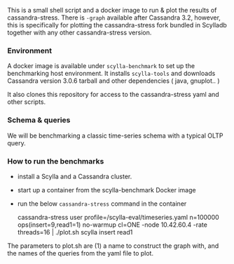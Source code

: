 This is a small shell script and a docker image to run & plot the results of cassandra-stress. There is ```-graph``` available after Cassandra 3.2, however, this is specifically for plotting the cassandra-stress fork bundled in Scylladb together with any other cassandra-stress version.

### Environment
A docker image is available under ```scylla-benchmark``` to set up the benchmarking host environment. It installs ```scylla-tools``` and downloads Cassandra version 3.0.6 tarball and other dependencies ( java, gnuplot.. )

It also clones this repository for access to the cassandra-stress yaml and other scripts.

### Schema & queries
We will be benchmarking a classic time-series schema with a typical OLTP query.

### How to run the benchmarks

- install a Scylla and a Cassandra cluster.
- start up a container from the scylla-benchmark Docker image
- run the below ```cassandra-stress``` command in the container


    cassandra-stress user profile=/scylla-eval/timeseries.yaml n=100000 ops\(insert=9,read1=1\) no-warmup cl=ONE -node 10.42.60.4 -rate threads=16 | ./plot.sh scylla insert read1
    
The parameters to plot.sh are (1) a name to construct the graph with, and the names of the queries from the yaml file to plot.